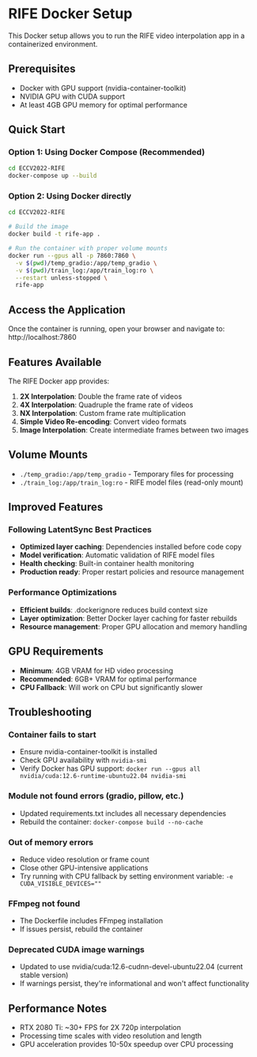# RIFE Docker Setup

This Docker setup allows you to run the RIFE video interpolation app in a containerized environment.

## Prerequisites

- Docker with GPU support (nvidia-container-toolkit)
- NVIDIA GPU with CUDA support
- At least 4GB GPU memory for optimal performance

## Quick Start

### Option 1: Using Docker Compose (Recommended)

```bash
cd ECCV2022-RIFE
docker-compose up --build
```

### Option 2: Using Docker directly

```bash
cd ECCV2022-RIFE

# Build the image
docker build -t rife-app .

# Run the container with proper volume mounts
docker run --gpus all -p 7860:7860 \
  -v $(pwd)/temp_gradio:/app/temp_gradio \
  -v $(pwd)/train_log:/app/train_log:ro \
  --restart unless-stopped \
  rife-app
```

## Access the Application

Once the container is running, open your browser and navigate to:
http://localhost:7860

## Features Available

The RIFE Docker app provides:

1. **2X Interpolation**: Double the frame rate of videos
2. **4X Interpolation**: Quadruple the frame rate of videos  
3. **NX Interpolation**: Custom frame rate multiplication
4. **Simple Video Re-encoding**: Convert video formats
5. **Image Interpolation**: Create intermediate frames between two images

## Volume Mounts

- `./temp_gradio:/app/temp_gradio` - Temporary files for processing
- `./train_log:/app/train_log:ro` - RIFE model files (read-only mount)

## Improved Features

### Following LatentSync Best Practices
- **Optimized layer caching**: Dependencies installed before code copy
- **Model verification**: Automatic validation of RIFE model files
- **Health checking**: Built-in container health monitoring
- **Production ready**: Proper restart policies and resource management

### Performance Optimizations
- **Efficient builds**: .dockerignore reduces build context size
- **Layer optimization**: Better Docker layer caching for faster rebuilds
- **Resource management**: Proper GPU allocation and memory handling

## GPU Requirements

- **Minimum**: 4GB VRAM for HD video processing
- **Recommended**: 6GB+ VRAM for optimal performance
- **CPU Fallback**: Will work on CPU but significantly slower

## Troubleshooting

### Container fails to start
- Ensure nvidia-container-toolkit is installed
- Check GPU availability with `nvidia-smi`
- Verify Docker has GPU support: `docker run --gpus all nvidia/cuda:12.6-runtime-ubuntu22.04 nvidia-smi`

### Module not found errors (gradio, pillow, etc.)
- Updated requirements.txt includes all necessary dependencies
- Rebuild the container: `docker-compose build --no-cache`

### Out of memory errors
- Reduce video resolution or frame count
- Close other GPU-intensive applications
- Try running with CPU fallback by setting environment variable: `-e CUDA_VISIBLE_DEVICES=""`

### FFmpeg not found
- The Dockerfile includes FFmpeg installation
- If issues persist, rebuild the container

### Deprecated CUDA image warnings
- Updated to use nvidia/cuda:12.6-cudnn-devel-ubuntu22.04 (current stable version)
- If warnings persist, they're informational and won't affect functionality

## Performance Notes

- RTX 2080 Ti: ~30+ FPS for 2X 720p interpolation
- Processing time scales with video resolution and length
- GPU acceleration provides 10-50x speedup over CPU processing
